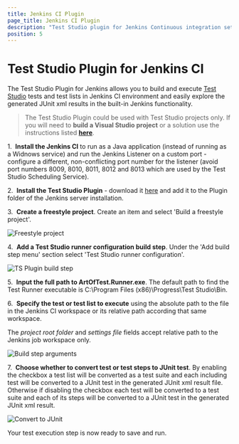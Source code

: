 ```yaml
---
title: Jenkins CI Plugin
page_title: Jenkins CI Plugin
description: "Test Studio plugin for Jenkins Continuous integration setup. Configure the Test Studio plugin for Jenkins CI."
position: 5
---
```

# Test Studio Plugin for Jenkins CI #

The Test Studio Plugin for Jenkins allows you to build and execute <a href="http://www.telerik.com/teststudio" target="_blank">Test Studio</a> tests and test lists in Jenkins CI environment and easily explore the generated JUnit xml results in the built-in Jenkins functionality.

>The Test Studio Plugin could be used with Test Studio projects only. If you will need to **build a Visual Studio project** or a solution use the instructions listed <a href="/advanced-topics/build-server/jenkins-ci#Build-a-Visual-Studio-project-or-a-Solution" target="_blank">**here**</a>.

1.&nbsp; **Install the Jenkins CI** to run as a Java application (instead of running as a Widnows service) and run the Jenkins Listener on a custom port - configure a different, non-conflicting port number for the listener (avoid port numbers 8009, 8010, 8011, 8012 and 8013 which are used by the Test Studio Scheduling Service).

2.&nbsp; **Install the Test Studio Plugin** - download it <a href="/downloads/Jenkins_Plugin_Teststudio.zip" target="_blank">here</a> and add it to the Plugin folder of the Jenkins server installation.

3.&nbsp; **Create a freestyle project**. Create an item and select 'Build a freestyle project'.

![Freestyle project][2]

4.&nbsp; **Add a Test Studio runner configuration build step**. Under the 'Add build step menu' section select 'Test Studio runner configuration'.

![TS Plugin build step][3]

5.&nbsp; **Input the full path to ArtOfTest.Runner.exe**. The default path to find the Test Runner executable is C:\Program Files (x86)\Progress\Test Studio\Bin.

6.&nbsp; **Specify the test or test list to execute** using the absolute path to the file in the Jenkins CI workspace or its relative path according that same workspace.

The *project root folder* and *settings file* fields accept relative path to the Jenkins job workspace only.

![Build step arguments][4]

7.&nbsp; **Choose whether to convert test or test steps to JUnit test**. By enabling the checkbox a test list will be converted as a test suite and each including test will be converted to a JUnit test in the generated JUnit xml result file. Otherwise if disabling the checkbox each test will be converted to a test suite and each of its steps will be converted to a JUnit test in the generated JUnit xml result.

![Convert to JUnit][5]

Your test execution step is now ready to save and run.

[1]: /img/advanced-topics/build-server/jenkins-ci-plugin/fig1.png
[2]: /img/advanced-topics/build-server/jenkins-ci-plugin/fig2.png
[3]: /img/advanced-topics/build-server/jenkins-ci-plugin/fig3.png
[4]: /img/advanced-topics/build-server/jenkins-ci-plugin/fig4.png
[5]: /img/advanced-topics/build-server/jenkins-ci-plugin/fig5.png

